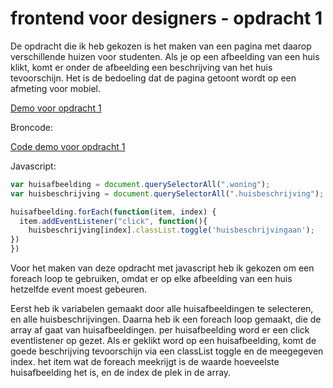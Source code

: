 # frontend voor designers - opdracht 1

De opdracht die ik heb gekozen is het maken van een pagina met daarop verschillende huizen voor studenten. Als je op een afbeelding van een huis klikt, komt er onder de afbeelding een beschrijving van het huis tevoorschijn. Het is de bedoeling dat de pagina getoont wordt op een afmeting voor mobiel.

[Demo voor opdracht 1](https://simonderooij.github.io/frontendvoordesigners/opdracht1/v4/)


Broncode:

[Code demo voor opdracht 1](https://github.com/Simonderooij/frontendvoordesigners/blob/master/opdracht1/v4/)

Javascript:

```javascript
var huisafbeelding = document.querySelectorAll(".woning");
var huisbeschrijving = document.querySelectorAll(".huisbeschrijving");

huisafbeelding.forEach(function(item, index) {
  item.addEventListener("click", function(){
    huisbeschrijving[index].classList.toggle('huisbeschrijvingaan');
})
})
```
Voor het maken van deze opdracht met javascript heb ik gekozen om een foreach loop te gebruiken, omdat er op elke afbeelding van een huis hetzelfde event moest gebeuren.

Eerst heb ik variabelen gemaakt door alle huisafbeeldingen te selecteren, en alle huisbeschrijvingen.
Daarna heb ik een foreach loop gemaakt, die de array af gaat van huisafbeeldingen.
per huisafbeelding word er een click eventlistener op gezet.
Als er geklikt word op een huisafbeelding, komt de goede beschrijving tevoorschijn via een classList toggle en de meegegeven index. 
het item wat de foreach meekrijgt is de waarde hoeveelste huisafbeelding het is, en de index de plek in de array.
